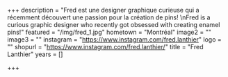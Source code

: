 +++
description = "Fred est une designer graphique curieuse qui a récemment découvert une passion pour la création de pins! \nFred is a curious graphic designer who recently got obsessed with creating enamel pins!"
featured = "/img/fred_1.jpg"
hometown = "Montréal"
image2 = ""
image3 = ""
instagram = "https://www.instagram.com/fred.lanthier"
logo = ""
shopurl = "https://www.instagram.com/fred.lanthier/"
title = "Fred Lanthier"
years = []

+++
